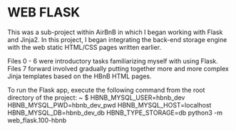 # WEB FLASK
This was a sub-project within AirBnB in which I began working with Flask and Jinja2. In this project, I began integrating the back-end storage engine with the web static HTML/CSS pages written earlier.

Files 0 - 6 were introductory tasks familiarizing myself with using Flask. Files 7 forward involved gradually putting together more and more complex Jinja templates based on the HBnB HTML pages.

To run the Flask app, execute the following command from the root directory of the project:
    ~ $ HBNB_MYSQL_USER=hbnb_dev HBNB_MYSQL_PWD=hbnb_dev_pwd HBNB_MYSQL_HOST=localhost
    HBNB_MYSQL_DB=hbnb_dev_db HBNB_TYPE_STORAGE=db python3 -m web_flask.100-hbnb